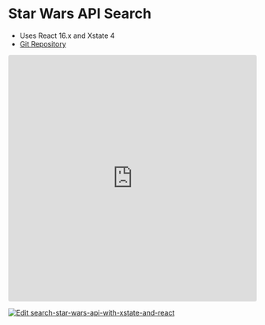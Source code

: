 # Star Wars API Search

- Uses React 16.x and Xstate 4
- [Git Repository](https://github.com/Glutnix/xstate-starwars-search-react)

<iframe
     src="https://codesandbox.io/embed/search-starwars-api-with-xstate-and-react-l95p8?fontsize=14&hidenavigation=1&theme=dark"
     style="width:100%; height:500px; border:0; border-radius: 4px; overflow:hidden;"
     title="Search Star Wars API with Xstate and React"
     allow=""
     sandbox="allow-modals allow-forms allow-popups allow-scripts allow-same-origin"
   ></iframe>
   
[![Edit search-star-wars-api-with-xstate-and-react](https://codesandbox.io/static/img/play-codesandbox.svg)](https://codesandbox.io/s/github/Glutnix/xstate-starwars-search-react/tree/master/?fontsize=14&hidenavigation=1&theme=dark)
